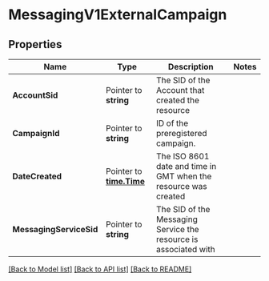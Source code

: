 # MessagingV1ExternalCampaign

## Properties
Name | Type | Description | Notes
------------ | ------------- | ------------- | -------------
**AccountSid** | Pointer to **string** | The SID of the Account that created the resource |
**CampaignId** | Pointer to **string** | ID of the preregistered campaign. |
**DateCreated** | Pointer to [**time.Time**](time.Time.md) | The ISO 8601 date and time in GMT when the resource was created |
**MessagingServiceSid** | Pointer to **string** | The SID of the Messaging Service the resource is associated with |

[[Back to Model list]](../README.md#documentation-for-models) [[Back to API list]](../README.md#documentation-for-api-endpoints) [[Back to README]](../README.md)


